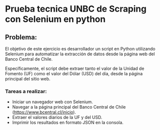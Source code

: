 # Prueba tecnica UNBC de Scraping con Selenium en python
## Problema:
El objetivo de este ejercicio es desarrollador un script en Python utilizando Selenium para automatizar la  extracción de datos desde la página web del Banco Central de Chile.

Específicamente, el script debe extraer tanto el valor de la Unidad de Fomento (UF) como el valor del Dólar (USD) del día, desde la página principal del sitio web.

### Tareas a realizar:
+ Iniciar un navegador web con Selenium.
+ Navegar a la página principal del Banco Central de Chile (https://www.bcentral.cl/inicio).
+ Extraer el valores diarios de la UF y del USD.
+ Imprimir los resultados en formato JSON en la consola.
